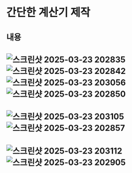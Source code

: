 # 간단한 계산기 제작
## 내용
## ![스크린샷 2025-03-23 202835](https://github.com/user-attachments/assets/20f3c477-fac5-4d00-8125-b9941e551a12) ![스크린샷 2025-03-23 202842](https://github.com/user-attachments/assets/38f31a8d-d555-4539-8889-ccdc32be29e9) ![스크린샷 2025-03-23 203056](https://github.com/user-attachments/assets/dbc962e7-fc22-4ca9-8229-5a425bdce8d5) ![스크린샷 2025-03-23 202850](https://github.com/user-attachments/assets/6dad44fc-3924-485b-8d79-5c381d45c50b)
## ![스크린샷 2025-03-23 203105](https://github.com/user-attachments/assets/fb83c045-9a1a-4e5a-9808-68d5b3fcd071) ![스크린샷 2025-03-23 202857](https://github.com/user-attachments/assets/b2d34522-65ba-40e1-a816-1805a452413d)
## ![스크린샷 2025-03-23 203112](https://github.com/user-attachments/assets/52f0ab90-e752-48c1-9541-330dc3393c16) ![스크린샷 2025-03-23 202905](https://github.com/user-attachments/assets/0b1c72b6-9570-41a5-b26c-daa3e6027c7e)






